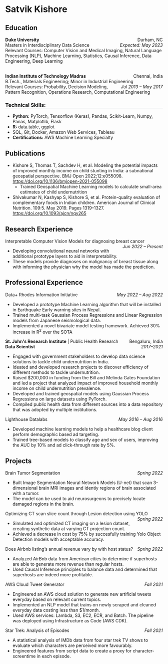 # Satvik Kishore

## Education

<p style="text-align:left; margin-bottom:0;">
    <b>Duke University</b>
    <span style="float:right; margin-bottom:0;">
        Durham, NC
    </span>
</p>
<p style="text-align:left;margin:0; padding-top:0;">
    Masters in Interdisciplinary Data Science
    <span style="float:right; margin:0; padding-top:0;">
        <i>Expected: May 2023</i>
    </span>
</p>
Relevant Courses: Computer Vision and Medical Imaging, Natural Language Processing (NLP), Machine Learning, Statistics, Causal Inference, Data Engineering, Deep Learning

<p style="text-align:left; margin-bottom:0;">
    <br>  
    <b>Indian Institute of Technology Madras</b>
    <span style="float:right; margin-bottom:0;">
        Chennai, India
    </span>
</p>
<p style="text-align:left;margin:0; padding-top:0;">
    B.Tech., Materials Engineering; Minor in Industrial Engineering 
    <span style="float:right; margin-bottom:0;">
        <i>Jul 2013 &ndash; May 2017</i>
    </span>
</p>
Relevant Courses: Probability, Decision Modeling, Pattern Recognition, Operations Research, Computational Engineering

<h3 style="text-align:left; border-bottom-width:1px; border-bottom-style:solid; border-bottom-color:rgb(234, 236, 239)">
Technical Skills:
</h3>

- <b>Python:</b> PyTorch, Tensorflow (Keras), Pandas, Scikit-Learn, Numpy, Panas, Matplotlib, Flask
- <b>R:</b> data.table, ggplot
- SQL, Git, Docker, Amazon Web Services, Tableau
- <b>Certifications: </b> AWS Machine Learning Specialty


## Publications

- Kishore S, Thomas T, Sachdev H, et al. Modeling the potential impacts of improved monthly income on child stunting in India: a subnational geospatial perspective. BMJ Open 2022;12:e055098. https://doi.org/10.1136/bmjopen-2021-055098
    - Trained Geospatial Machine Learning models to calculate small-area estimates of child undernutrition
- Shivakumar N, Kashyap S, Kishore S, et al. Protein-quality evaluation of complementary foods in Indian children. American Journal of Clinical Nutrition. 109:5. May 2019. Pages 1319–1327. https://doi.org/10.1093/ajcn/nqy265

## Research Experience

<p style="text-align:left;margin:0; padding-top:0;">
    Interpretable Computer Vision Models for diagnosing breast cancer
    <span style="float:right; margin-bottom:0;">
        <i>Jun 2022 &ndash; Present</i>
    </span>
</p>

- Developing convolutional neural networks with additional prototype layers to aid in interpretability.  
- These models provide diagnoses on malignancy of breast tissue along with informing the physician why the model has made the prediction.

## Professional Experience

<p style="text-align:left;margin:0; padding-top:0;">
    Data+ Rhodes Information Initiative
    <span style="float:right; margin-bottom:0;">
        <i>May 2022 &ndash; Aug 2022</i>
    </span>
</p>

- Developed a prototype Machine Learning algorithm that will be installed in Earthquake Early warning sites in Nepal.
- Trained multi-task Gaussian Process Regressions and Linear Regression models from Japanese seismological data.
- Implemented a novel bivariate model testing framework. Achieved 30% increase in R<sup>2</sup> over the SOTA

<p style="text-align:left;margin:0; padding-top:0;">
    <b>St. John's Research Institute</b> | Public Health Research
    <span style="float:right; margin-bottom:0;">
    Bengaluru, India
    </span>
</p>
<p style="text-align:left;margin:0; padding-top:0;">
    <b> Data Scientist</b>
    <span style="float:right; margin-bottom:0;">
        <i>2017–2021</i>
    </span>
</p>

- Engaged with government stakeholders to develop data science solutions to tackle child undernutrition in India.
- Ideated and developed research projects to discover efficiency of different methods to tackle undernutrition. 
- Raised \$200,000 in funding from the Bill and Melinda Gates Foundation and led a project that analyzed impact of improved household monthly income on child undernutrition prevalence.
- Developed and trained geospatial models using Gaussian Process Regressions on large datasets using PyTorch.
- Compiled public health data from different sources into a data repository that was adopted by multiple institutions.


<p style="text-align:left;margin:0; padding-top:0;">
    Lighthouse Datalabs
    <span style="float:right; margin-bottom:0;">
        <i>May 2016 &ndash; Aug 2016</i>
    </span>
</p>

- Developed machine learning models to help a healthcare blog client perform demographic based ad targeting.
- Trained tree-based models to classify age and sex of users, improving the AUC by 10% and ad click-through rate by 5%.

## Projects

<p style="text-align:left;margin:0; padding-top:0;">
    Brain Tumor Segmentation
    <span style="float:right; margin-bottom:0;">
        <i>Spring 2022</i>
    </span>
</p>

- Built Image Segmentation Neural Network Models (U-net) that scan 3-dimensional brain MRI images and identiy regions of brain associated with a tumor.
- The model can be used to aid neurosurgeons to precisely locate damaged regions in the brain.

<p style="text-align:left;margin:0; padding-top:0;">
    Optimizing CT scan slice count through Lesion detection using YOLO
    <span style="float:right; margin-bottom:0;">
        <i>Spring 2022</i>
    </span>
</p>

- Simulated and optimized CT imaging on a lesion dataset, creating synthetic data at varying CT projection count.
- Achieved a decrease in cost by 75% by succesfully training Yolo Object Detection models with acceptable accuracy.

<p style="text-align:left;margin:0; padding-top:0;">
    Does Airbnb listing’s annual revenue vary by with host status?
    <span style="float:right; margin-bottom:0;">
        <i>Spring 2022</i>
    </span>
</p>

- Analyzed AirBnb data from American cities to determine if superhosts are able to generate more revenue than regular hosts.
- Used Causal Inference principles to balance data and determined that superhosts are indeed more profitable.

<p style="text-align:left;margin:0; padding-top:0;">
    AWS Cloud Tweet Generator
    <span style="float:right; margin-bottom:0;">
        <i>Fall 2021</i>
    </span>
</p>

- Engineered an AWS cloud solution to generate new artificial tweets everyday based on relevant current topics.
- Implemented an NLP model that trains on newly scraped and cleaned everyday data costing less than $1/month.
- Used AWS services: Lambda, S3, EC2, ECR, and Batch. The pipeline was deployed using Infrastructure as Code (AWS CDK).

<p style="text-align:left;margin:0; padding-top:0;">
    Star Trek: Analysis of Episodes
    <span style="float:right; margin-bottom:0;">
        <i>Fall 2021</i>
    </span>
</p>

- A statistical analysis of IMDb data from four star trek TV shows to evaluate which characters are perceived more favourably.
- Engineered features from script data to create a proxy for character-screentime in each episode. 


